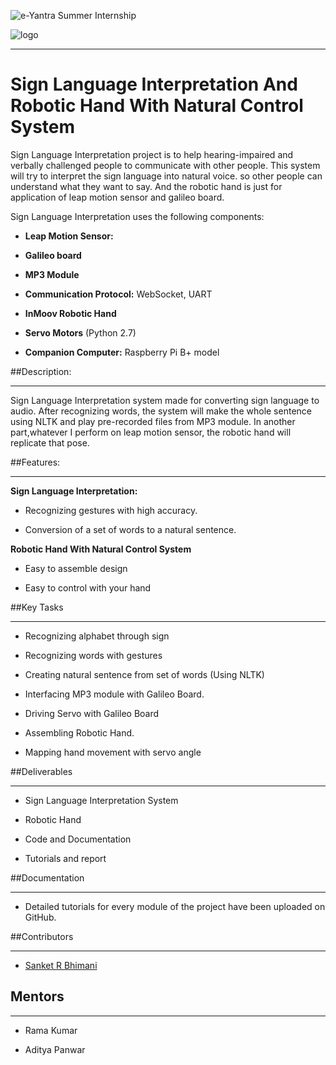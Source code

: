 ![e-Yantra Summer Internship](http://www.e-yantra.org/img/EyantraLogoLarge.png)

![logo](https://github.com/eYSIP-2016/Autonomous-Drone/blob/master/iitbblack.jpg)

***

# Sign Language Interpretation And Robotic Hand With Natural Control System

Sign Language Interpretation project is to help hearing-impaired and verbally challenged people to communicate with other people. This system will try to interpret the sign language into natural voice. so other people can understand what they want to say. And the robotic hand is just for application of leap motion sensor and galileo board.



Sign Language Interpretation uses the following components:

* **Leap Motion Sensor:**

* **Galileo board**

* **MP3 Module**

* **Communication Protocol:** WebSocket, UART

* **InMoov Robotic Hand**

* **Servo Motors** (Python 2.7)

* **Companion Computer:** Raspberry Pi B+ model



##Description:

***

Sign Language Interpretation system made for converting sign language to audio. After recognizing words, the system will make the whole sentence using NLTK and play pre-recorded files from MP3 module. In another part,whatever I perform on leap motion sensor, the robotic hand will replicate that pose.







##Features:

***

**Sign Language Interpretation:**

- Recognizing gestures with high accuracy.

- Conversion of a set of words to a natural sentence.

**Robotic Hand With Natural Control System**

- Easy to assemble design

- Easy to control with your hand



##Key Tasks

***

* Recognizing alphabet through sign

* Recognizing words with gestures

* Creating natural sentence from set of words (Using NLTK)

* Interfacing MP3 module with Galileo Board.

* Driving Servo with Galileo Board

* Assembling Robotic Hand.

* Mapping hand movement with servo angle





##Deliverables

***

* Sign Language Interpretation System

* Robotic Hand

* Code and Documentation

* Tutorials and report



##Documentation

***

* Detailed tutorials for every module of the project have been uploaded on GitHub.





##Contributors

***

  * [Sanket R Bhimani](https://github.com/sanketbhimani)

  

## Mentors

***

  * Rama Kumar

  * Aditya Panwar

